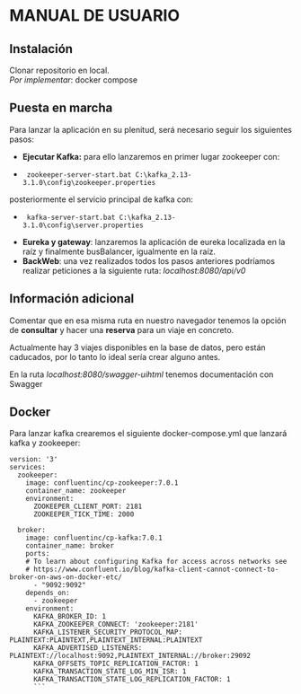 # MANUAL DE USUARIO
## Instalación
Clonar repositorio en local.  
*Por implementar*: docker compose
## Puesta en marcha
Para lanzar la aplicación en su plenitud, será necesario seguir los siguientes pasos:
- **Ejecutar Kafka:** para ello lanzaremos en primer lugar zookeeper con:   


-      zookeeper-server-start.bat C:\kafka_2.13-3.1.0\config\zookeeper.properties  

posteriormente el servicio principal de kafka con:  


-      kafka-server-start.bat C:\kafka_2.13-3.1.0\config\server.properties

- **Eureka y gateway**: lanzaremos la aplicación de eureka localizada en la raíz y finalmente busBalancer, igualmente en la raíz.
- **BackWeb**: una vez realizados todos los pasos anteriores podríamos realizar peticiones a la siguiente ruta: _localhost:8080/api/v0_ 

## Información adicional
Comentar que en esa misma ruta en nuestro navegador tenemos la opción de **consultar** y hacer una **reserva** para un viaje en concreto.

Actualmente hay 3 viajes disponibles en la base de datos, pero están caducados, por lo tanto lo ideal sería crear alguno antes.

En la ruta _localhost:8080/swagger-uihtml_ tenemos documentación  con Swagger

## Docker

Para lanzar kafka crearemos el siguiente docker-compose.yml que lanzará kafka y zookeeper:  
```  
version: '3'
services:
  zookeeper:
    image: confluentinc/cp-zookeeper:7.0.1
    container_name: zookeeper
    environment:
      ZOOKEEPER_CLIENT_PORT: 2181
      ZOOKEEPER_TICK_TIME: 2000

  broker:
    image: confluentinc/cp-kafka:7.0.1
    container_name: broker
    ports:
    # To learn about configuring Kafka for access across networks see
    # https://www.confluent.io/blog/kafka-client-cannot-connect-to-broker-on-aws-on-docker-etc/
      - "9092:9092"
    depends_on:
      - zookeeper
    environment:
      KAFKA_BROKER_ID: 1
      KAFKA_ZOOKEEPER_CONNECT: 'zookeeper:2181'
      KAFKA_LISTENER_SECURITY_PROTOCOL_MAP: PLAINTEXT:PLAINTEXT,PLAINTEXT_INTERNAL:PLAINTEXT
      KAFKA_ADVERTISED_LISTENERS: PLAINTEXT://localhost:9092,PLAINTEXT_INTERNAL://broker:29092
      KAFKA_OFFSETS_TOPIC_REPLICATION_FACTOR: 1
      KAFKA_TRANSACTION_STATE_LOG_MIN_ISR: 1
      KAFKA_TRANSACTION_STATE_LOG_REPLICATION_FACTOR: 1
      ``` 


      
